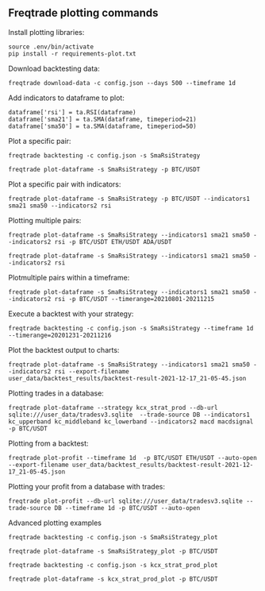 ## Freqtrade plotting commands

Install plotting libraries:

```
source .env/bin/activate
pip install -r requirements-plot.txt
```

Download backtesting data: 

```
freqtrade download-data -c config.json --days 500 --timeframe 1d
```

Add indicators to dataframe to plot:

```
dataframe['rsi'] = ta.RSI(dataframe)
dataframe['sma21'] = ta.SMA(dataframe, timeperiod=21)
dataframe['sma50'] = ta.SMA(dataframe, timeperiod=50)
```

Plot a specific pair: 

```
freqtrade backtesting -c config.json -s SmaRsiStrategy

freqtrade plot-dataframe -s SmaRsiStrategy -p BTC/USDT
```

Plot a specific pair with indicators: 

```
freqtrade plot-dataframe -s SmaRsiStrategy -p BTC/USDT --indicators1 sma21 sma50 --indicators2 rsi
```

Plotting multiple pairs: 

```
freqtrade plot-dataframe -s SmaRsiStrategy --indicators1 sma21 sma50 --indicators2 rsi -p BTC/USDT ETH/USDT ADA/USDT 
```

```
freqtrade plot-dataframe -s SmaRsiStrategy --indicators1 sma21 sma50 --indicators2 rsi
```

Plotmultiple pairs within a timeframe: 

```
freqtrade plot-dataframe -s SmaRsiStrategy --indicators1 sma21 sma50 --indicators2 rsi -p BTC/USDT --timerange=20210801-20211215
```

Execute a backtest with your strategy:

```
freqtrade backtesting -c config.json -s SmaRsiStrategy --timeframe 1d --timerange=20201231-20211216
```

Plot the backtest output to charts: 

```
freqtrade plot-dataframe -s SmaRsiStrategy --indicators1 sma21 sma50 --indicators2 rsi --export-filename user_data/backtest_results/backtest-result-2021-12-17_21-05-45.json
```

Plotting trades in a database: 

```
freqtrade plot-dataframe --strategy kcx_strat_prod --db-url sqlite:///user_data/tradesv3.sqlite  --trade-source DB --indicators1 kc_upperband kc_middleband kc_lowerband --indicators2 macd macdsignal -p BTC/USDT
```

Plotting from a backtest: 

```
freqtrade plot-profit --timeframe 1d  -p BTC/USDT ETH/USDT --auto-open --export-filename user_data/backtest_results/backtest-result-2021-12-17_21-05-45.json
```

Plotting your profit from a database with trades: 

```
freqtrade plot-profit --db-url sqlite:///user_data/tradesv3.sqlite --trade-source DB --timeframe 1d -p BTC/USDT --auto-open
```

Advanced plotting examples

```
freqtrade backtesting -c config.json -s SmaRsiStrategy_plot

freqtrade plot-dataframe -s SmaRsiStrategy_plot -p BTC/USDT
```

```
freqtrade backtesting -c config.json -s kcx_strat_prod_plot

freqtrade plot-dataframe -s kcx_strat_prod_plot -p BTC/USDT
```
